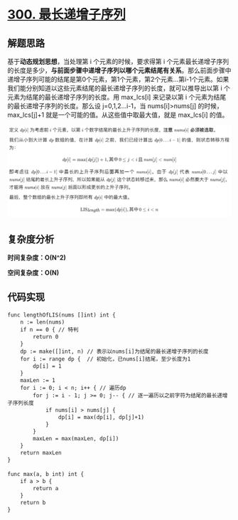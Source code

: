 # [300. 最长递增子序列](https://leetcode-cn.com/problems/longest-increasing-subsequence/)

## 解题思路

基于**动态规划思想**，当处理第 i 个元素的时候，要求得第 i 个元素最长递增子序列的长度是多少，**与前面步骤中递增子序列以哪个元素结尾有关系**。那么前面步骤中递增子序列可能的结尾是第0个元素，第1个元素，第2个元素…第i-1个元素。如果我们能分别知道以这些元素结尾的最长递增子序列的长度，就可以推导出以第 i 个元素为结尾的最长递增子序列的长度。用 max_lcs[i] 来记录以第 i 个元素为结尾的最长递增子序列的长度。那么设 j=0,1,2…i-1，当 nums[i]>nums[j] 的时候，max_lcs[j]+1 就是一个可能的值。从这些值中取最大值，就是 max_lcs[i] 的值。

![A9FFB896-4C51-41FA-9DBE-1F21AF03AB83](images/A9FFB896-4C51-41FA-9DBE-1F21AF03AB83.png)

## 复杂度分析

**时间复杂度：O(N^2)**

**空间复杂度：O(N)** 

## 代码实现

```golang
func lengthOfLIS(nums []int) int {
	n := len(nums)
	if n == 0 { // 特判
		return 0
	}
	dp := make([]int, n) // 表示以nums[i]为结尾的最长递增子序列的长度
	for i := range dp {  // 初始化，已nums[i]结尾，至少长度为1
		dp[i] = 1
	}
	maxLen := 1
	for i := 0; i < n; i++ { // 遍历dp
		for j := i - 1; j >= 0; j-- { // 逐一遍历以之前字符为结尾的最长递增子序列长度
			if nums[i] > nums[j] {
				dp[i] = max(dp[i], dp[j]+1)
			}
		}
		maxLen = max(maxLen, dp[i])
	}
	return maxLen
}

func max(a, b int) int {
	if a > b {
		return a
	}
	return b
}
```